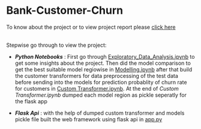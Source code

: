 # Bank-Customer-Churn
To know about the project or to view project report please 
<a href="https://github.com/nik-vaibhav18/Bank-Customer-Churn/blob/main/ProjectReport.pdf" target="\_blank"> click here </a>
<br>
<br>
 
Stepwise go through to view the project:

- ***Python Notebooks*** : First go through [Exploratory_Data_Analysis.ipynb](https://github.com/nik-vaibhav18/Bank-Customer-Churn/blob/main/Python%20Notebooks/Exploratory_Data_Analysis.ipynb) to get some insights about the project. Then did the model comparison to get the best suitable model regiowise in [Modelling.ipynb](https://github.com/nik-vaibhav18/Bank-Customer-Churn/blob/main/Python%20Notebooks/Modeling.ipynb) after that build the customer transformers for data preprocessing of the test data before sending into the models for prediction probablity of churn rate for customers in [Custom Transformer.ipynb](https://github.com/nik-vaibhav18/Bank-Customer-Churn/blob/main/Python%20Notebooks/Custom%20Transformer.ipynb). At the end of *Custom Transformer.ipynb* dumped each model region as pickle seperatly for the flask app


- ***Flask Api*** : with the help of dumped custom transformer and models pickle file built the web framework using flask api in [app.py](https://github.com/nik-vaibhav18/Bank-Customer-Churn/blob/main/Flask%20Api/app.py)
